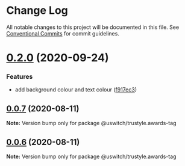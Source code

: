 # Change Log

All notable changes to this project will be documented in this file.
See [Conventional Commits](https://conventionalcommits.org) for commit guidelines.

# [0.2.0](https://github.com/uswitch/trustyle/compare/@uswitch/trustyle.awards-tag@0.1.3...@uswitch/trustyle.awards-tag@0.2.0) (2020-09-24)


### Features

* add background colour and text colour ([f917ec3](https://github.com/uswitch/trustyle/commit/f917ec3))





## [0.0.7](https://github.com/uswitch/trustyle/compare/@uswitch/trustyle.awards-tag@0.0.6...@uswitch/trustyle.awards-tag@0.0.7) (2020-08-11)

**Note:** Version bump only for package @uswitch/trustyle.awards-tag





## [0.0.6](https://github.com/uswitch/trustyle/compare/@uswitch/trustyle.awards-tag@0.0.5...@uswitch/trustyle.awards-tag@0.0.6) (2020-08-11)

**Note:** Version bump only for package @uswitch/trustyle.awards-tag
